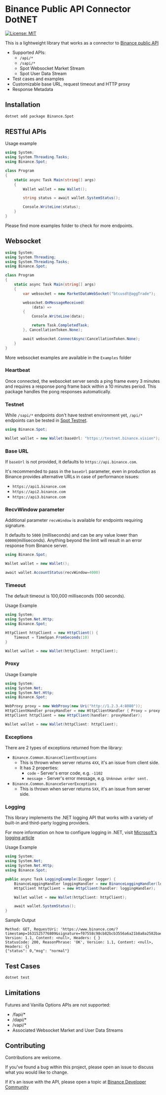 # Binance Public API Connector DotNET

[![License: MIT](https://img.shields.io/badge/License-MIT-yellow.svg)](https://opensource.org/licenses/MIT)

This is a lightweight library that works as a connector to [Binance public API](https://github.com/binance/binance-spot-api-docs)

- Supported APIs:
    - `/api/*`
    - `/sapi/*`
    - Spot Websocket Market Stream
    - Spot User Data Stream
- Test cases and examples
- Customizable base URL, request timeout and HTTP proxy
- Response Metadata


## Installation

```bash
dotnet add package Binance.Spot
```

## RESTful APIs

Usage example
```csharp
using System;
using System.Threading.Tasks;
using Binance.Spot;

class Program
{
    static async Task Main(string[] args)
    {
        Wallet wallet = new Wallet();

        string status = await wallet.SystemStatus();

        Console.WriteLine(status);
    }
}
```
Please find more  examples folder to check for more endpoints.

## Websocket

```csharp
using System;
using System.Threading;
using System.Threading.Tasks;
using Binance.Spot;

class Program
{
    static async Task Main(string[] args)
    {
        var websocket = new MarketDataWebSocket("btcusdt@aggTrade");

        websocket.OnMessageReceived(
            (data) =>
        {
            Console.WriteLine(data);

            return Task.CompletedTask;
        }, CancellationToken.None);

        await websocket.ConnectAsync(CancellationToken.None);
    }
}
```
More websocket examples are available in the `Examples` folder

### Heartbeat

Once connected, the websocket server sends a ping frame every 3 minutes and requires a response pong frame back within
a 10 minutes period. This package handles the pong responses automatically.

### Testnet

While `/sapi/*` endpoints don't have testnet environment yet, `/api/*` endpoints can be tested in 
[Spot Testnet](https://testnet.binance.vision/).

```csharp
using Binance.Spot;

Wallet wallet = new Wallet(baseUrl: "https://testnet.binance.vision");
```

### Base URL

If `baseUrl` is not provided, it defaults to `https://api.binance.com`.

It's recommended to pass in the `baseUrl` parameter, even in production as Binance provides alternative URLs
in case of performance issues:
- `https://api1.binance.com`
- `https://api2.binance.com`
- `https://api3.binance.com`


### RecvWindow parameter

Additional parameter `recvWindow` is available for endpoints requiring signature.

It defaults to `5000` (milliseconds) and can be any value lower than `60000`(milliseconds).
Anything beyond the limit will result in an error response from Binance server.

```csharp
using Binance.Spot;

Wallet wallet = new Wallet();

await wallet.AccountStatus(recvWindow=4000)
```

### Timeout
The default timeout is 100,000 milliseconds (100 seconds).  

Usage Example
```csharp
using System;
using System.Net.Http;
using Binance.Spot;

HttpClient httpClient = new HttpClient() { 
    Timeout = TimeSpan.FromSeconds(10)
}

Wallet wallet = new Wallet(httpClient: httpClient);
```

### Proxy
Usage Example
```csharp
using System;
using System.Net;
using System.Net.Http;
using Binance.Spot;

WebProxy proxy = new WebProxy(new Uri("http://1.2.3.4:8080"));
HttpClientHandler proxyHandler = new HttpClientHandler { Proxy = proxy };
HttpClient httpClient = new HttpClient(handler: proxyHandler);

Wallet wallet = new Wallet(httpClient: httpClient);
```

### Exceptions

There are 2 types of exceptions returned from the library:
- `Binance.Common.BinanceClientExceptions`
    - This is thrown when server returns `4XX`, it's an issue from client side.
    - It has 2 properties:
        - `code` - Server's error code, e.g. `-1102`
        - `message` - Server's error message, e.g. `Unknown order sent.`
- `Binance.Common.BinanceServerExceptions`
    - This is thrown when server returns `5XX`, it's an issue from server side.

### Logging
This library implements the .NET logging API that works with a variety of built-in and third-party logging providers. 

For more information on how to configure logging in .NET, visit [Microsoft's logging article](https://docs.microsoft.com/en-us/dotnet/core/extensions/logging?tabs=command-line)

Usage Example
```csharp
using System;
using System.Net;
using System.Net.Http;
using Binance.Spot;

public async Task LoggingExample(ILogger logger) {
    BinanceLoggingHandler loggingHandler = new BinanceLoggingHandler(logger: logger);
    HttpClient httpClient = new HttpClient(handler: loggingHandler);

    Wallet wallet = new Wallet(httpClient: httpClient);

    await wallet.SystemStatus();
}
```

Sample Output


```
Method: GET, RequestUri: 'https://www.binance.com/?timestamp=1631525776809&signature=f07558c98cb82bcb3556a6a21b8a8a2582bae93d0bb9604a0df72cae8c1c6642', Version: 1.1, Content: <null>, Headers: { }
StatusCode: 200, ReasonPhrase: 'OK', Version: 1.1, Content: <null>, Headers: {}
{"status": 0,"msg": "normal"}
```

## Test Cases

```bash
dotnet test
```

## Limitations

Futures and Vanilla Options APIs are not supported:
- /fapi/*
- /dapi/*
- /vapi/*
- Associated Websocket Market and User Data Streams

## Contributing

Contributions are welcome.

If you've found a bug within this project, please open an issue to discuss what you would like to change.

If it's an issue with the API, please open a topic at [Binance Developer Community](https://dev.binance.vision)